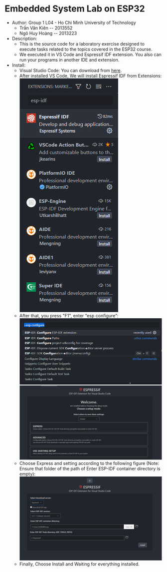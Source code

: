 # Embedded System Lab on ESP32
* Author: Group 1 L04 - Ho Chi Minh University of Technology
  - Trần Văn Kiên -- 2013552
  - Ngô Huy Hoàng -- 2013223
* Description:
  * This is the source code for a laboratory exercise designed to execute tasks related to the topics covered in the ESP32 course.
  * We executed it in VS Code and Espressif IDF extension. You also can run your programs in another IDE and extension.
* Install:
  * Visual Studio Code: You can download from [here](https://code.visualstudio.com/download).
  * After installed VS Code, We will install Espressif IDF from Extensions:
    ![ESP32-IDF](https://github.com/kientr2002/CO3054_ESP-IDF/blob/main/Images/Lab1/1.png)
  * After that, you press "F1", enter “esp configure”:
    ![ESP32-IDF](https://github.com/kientr2002/CO3054_ESP-IDF/blob/main/Images/Lab1/2.png)
    ![ESP32-IDF](https://github.com/kientr2002/CO3054_ESP-IDF/blob/main/Images/Lab1/3.png)
  * Choose Express and setting according to the following figure (Note: Ensure that folder of the path of Enter ESP-IDF container directory is empty):
    ![ESP32-IDF](https://github.com/kientr2002/CO3054_ESP-IDF/blob/main/Images/Lab1/4.png)
  * Finally, Choose Install and Waiting for everything installed.
 
 
